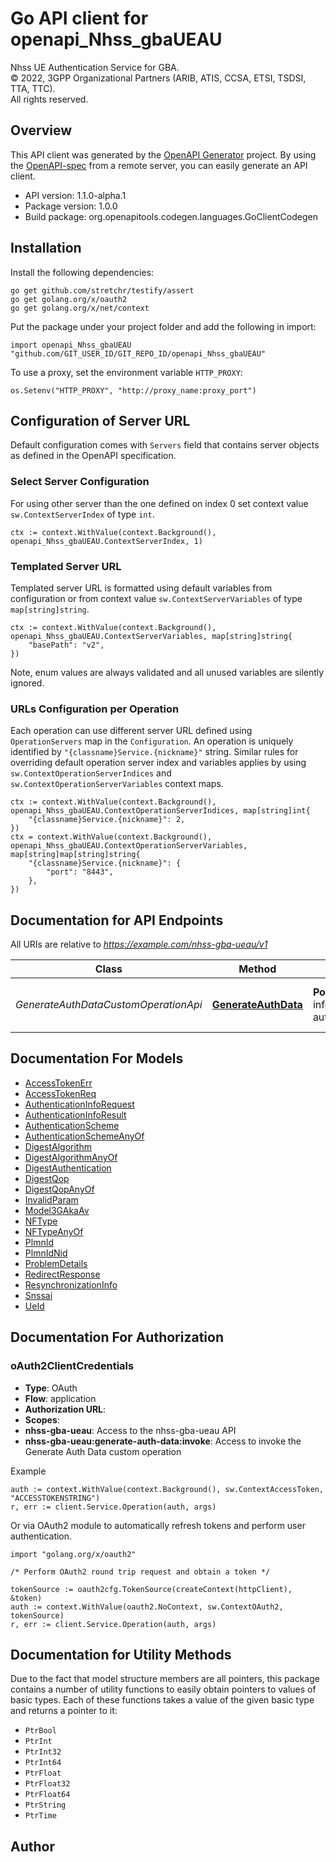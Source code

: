 # Go API client for openapi_Nhss_gbaUEAU

Nhss UE Authentication Service for GBA.  
© 2022, 3GPP Organizational Partners (ARIB, ATIS, CCSA, ETSI, TSDSI, TTA, TTC).  
All rights reserved.


## Overview
This API client was generated by the [OpenAPI Generator](https://openapi-generator.tech) project.  By using the [OpenAPI-spec](https://www.openapis.org/) from a remote server, you can easily generate an API client.

- API version: 1.1.0-alpha.1
- Package version: 1.0.0
- Build package: org.openapitools.codegen.languages.GoClientCodegen

## Installation

Install the following dependencies:

```shell
go get github.com/stretchr/testify/assert
go get golang.org/x/oauth2
go get golang.org/x/net/context
```

Put the package under your project folder and add the following in import:

```golang
import openapi_Nhss_gbaUEAU "github.com/GIT_USER_ID/GIT_REPO_ID/openapi_Nhss_gbaUEAU"
```

To use a proxy, set the environment variable `HTTP_PROXY`:

```golang
os.Setenv("HTTP_PROXY", "http://proxy_name:proxy_port")
```

## Configuration of Server URL

Default configuration comes with `Servers` field that contains server objects as defined in the OpenAPI specification.

### Select Server Configuration

For using other server than the one defined on index 0 set context value `sw.ContextServerIndex` of type `int`.

```golang
ctx := context.WithValue(context.Background(), openapi_Nhss_gbaUEAU.ContextServerIndex, 1)
```

### Templated Server URL

Templated server URL is formatted using default variables from configuration or from context value `sw.ContextServerVariables` of type `map[string]string`.

```golang
ctx := context.WithValue(context.Background(), openapi_Nhss_gbaUEAU.ContextServerVariables, map[string]string{
	"basePath": "v2",
})
```

Note, enum values are always validated and all unused variables are silently ignored.

### URLs Configuration per Operation

Each operation can use different server URL defined using `OperationServers` map in the `Configuration`.
An operation is uniquely identified by `"{classname}Service.{nickname}"` string.
Similar rules for overriding default operation server index and variables applies by using `sw.ContextOperationServerIndices` and `sw.ContextOperationServerVariables` context maps.

```golang
ctx := context.WithValue(context.Background(), openapi_Nhss_gbaUEAU.ContextOperationServerIndices, map[string]int{
	"{classname}Service.{nickname}": 2,
})
ctx = context.WithValue(context.Background(), openapi_Nhss_gbaUEAU.ContextOperationServerVariables, map[string]map[string]string{
	"{classname}Service.{nickname}": {
		"port": "8443",
	},
})
```

## Documentation for API Endpoints

All URIs are relative to *https://example.com/nhss-gba-ueau/v1*

Class | Method | HTTP request | Description
------------ | ------------- | ------------- | -------------
*GenerateAuthDataCustomOperationApi* | [**GenerateAuthData**](docs/GenerateAuthDataCustomOperationApi.md#generateauthdata) | **Post** /{ueId}/security-information/generate-auth-data | Generate GBA authentication data for the UE


## Documentation For Models

 - [AccessTokenErr](docs/AccessTokenErr.md)
 - [AccessTokenReq](docs/AccessTokenReq.md)
 - [AuthenticationInfoRequest](docs/AuthenticationInfoRequest.md)
 - [AuthenticationInfoResult](docs/AuthenticationInfoResult.md)
 - [AuthenticationScheme](docs/AuthenticationScheme.md)
 - [AuthenticationSchemeAnyOf](docs/AuthenticationSchemeAnyOf.md)
 - [DigestAlgorithm](docs/DigestAlgorithm.md)
 - [DigestAlgorithmAnyOf](docs/DigestAlgorithmAnyOf.md)
 - [DigestAuthentication](docs/DigestAuthentication.md)
 - [DigestQop](docs/DigestQop.md)
 - [DigestQopAnyOf](docs/DigestQopAnyOf.md)
 - [InvalidParam](docs/InvalidParam.md)
 - [Model3GAkaAv](docs/Model3GAkaAv.md)
 - [NFType](docs/NFType.md)
 - [NFTypeAnyOf](docs/NFTypeAnyOf.md)
 - [PlmnId](docs/PlmnId.md)
 - [PlmnIdNid](docs/PlmnIdNid.md)
 - [ProblemDetails](docs/ProblemDetails.md)
 - [RedirectResponse](docs/RedirectResponse.md)
 - [ResynchronizationInfo](docs/ResynchronizationInfo.md)
 - [Snssai](docs/Snssai.md)
 - [UeId](docs/UeId.md)


## Documentation For Authorization



### oAuth2ClientCredentials


- **Type**: OAuth
- **Flow**: application
- **Authorization URL**: 
- **Scopes**: 
 - **nhss-gba-ueau**: Access to the nhss-gba-ueau API
 - **nhss-gba-ueau:generate-auth-data:invoke**: Access to invoke the Generate Auth Data custom operation 

Example

```golang
auth := context.WithValue(context.Background(), sw.ContextAccessToken, "ACCESSTOKENSTRING")
r, err := client.Service.Operation(auth, args)
```

Or via OAuth2 module to automatically refresh tokens and perform user authentication.

```golang
import "golang.org/x/oauth2"

/* Perform OAuth2 round trip request and obtain a token */

tokenSource := oauth2cfg.TokenSource(createContext(httpClient), &token)
auth := context.WithValue(oauth2.NoContext, sw.ContextOAuth2, tokenSource)
r, err := client.Service.Operation(auth, args)
```


## Documentation for Utility Methods

Due to the fact that model structure members are all pointers, this package contains
a number of utility functions to easily obtain pointers to values of basic types.
Each of these functions takes a value of the given basic type and returns a pointer to it:

* `PtrBool`
* `PtrInt`
* `PtrInt32`
* `PtrInt64`
* `PtrFloat`
* `PtrFloat32`
* `PtrFloat64`
* `PtrString`
* `PtrTime`

## Author



